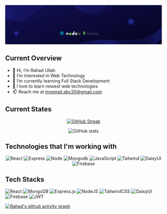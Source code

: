 <div align="center">
  <img src="https://raw.githubusercontent.com/Rahad-Ullah/Rahad-Ullah/main/Blue%20and%20White%20Abstract%20Technology%20LinkedIn%20Banner%20(1).gif" alt="Banner">
</div>

## Current Overview
- 👋 Hi, I’m Rahad Ullah
- 👀 I’m interested in Web Technology
- 🌱 I’m currently learning Full Stack Development
- 💞️ I love to learn newest web technologies
- 📫 Reach me at myemail.abc20@gmail.com


## Current States
<div align="center">
   <a href="https://git.io/streak-stats"><img src="https://github-readme-streak-stats.herokuapp.com?user=Rahad-Ullah&theme=transparent" alt="GitHub Streak" /></a>
</div>
<div align="center">
  
  ![GitHub stats](https://github-readme-stats.vercel.app/api?username=Rahad-Ullah&show_icons=true&count_private=true)  

</div>

## Technologies that I'm working with
<div align="center" margin="10px">
  <img alt="React" title="React" height="48" width="48" src="https://cdn.simpleicons.org/react">
  <img alt="Express" title="Express" height="48" width="48" src="https://cdn.simpleicons.org/express">
  <img alt="Node" title="Node" height="48" width="60" src="https://upload.wikimedia.org/wikipedia/commons/thumb/d/d9/Node.js_logo.svg/2560px-Node.js_logo.svg.png">
  <img alt="Mongodb" title="Mongodb" height="48" width="48" src="https://cdn.simpleicons.org/mongodb">
  <img alt="JavaScript" title="JavaScript" height="48" width="48" src="https://cdn.simpleicons.org/javascript">
  <img alt="Tailwind" title="Tailwind" height="48" width="48" src="https://cdn.simpleicons.org/tailwindcss">
  <img alt="DaisyUI" title="DaisyUI" height="48" width="48" src="https://cdn.simpleicons.org/daisyui">
  <img alt="Firebase" title="Firebase" height="48" width="48" src="https://cdn.simpleicons.org/firebase">
</div>
    
## Tech Stacks
![React](https://img.shields.io/badge/react-%2320232a.svg?style=for-the-badge&logo=react&logoColor=%2361DAFB)
![MongoDB](https://img.shields.io/badge/MongoDB-%234ea94b.svg?style=for-the-badge&logo=mongodb&logoColor=white)
![Express.js](https://img.shields.io/badge/express.js-%23404d59.svg?style=for-the-badge&logo=express&logoColor=%2361DAFB)
![NodeJS](https://img.shields.io/badge/node.js-6DA55F?style=for-the-badge&logo=node.js&logoColor=white)
![TailwindCSS](https://img.shields.io/badge/tailwindcss-%2338B2AC.svg?style=for-the-badge&logo=tailwind-css&logoColor=white)
![DaisyUI](https://img.shields.io/badge/daisyui-5A0EF8?style=for-the-badge&logo=daisyui&logoColor=white)
![Firebase](https://img.shields.io/badge/Firebase-039BE5?style=for-the-badge&logo=Firebase&logoColor=white)
![JWT](https://img.shields.io/badge/JWT-black?style=for-the-badge&logo=JSON%20web%20tokens)

<div>
  
[![Rahad's github activity graph](https://github-readme-activity-graph.vercel.app/graph?username=Rahad-Ullah&theme=react-dark)](https://github.com/Rahad-Ullah/github-readme-activity-graph)
</div>

<!---
Rahad-Ullah/Rahad-Ullah is a ✨ special ✨ repository because its `README.md` (this file) appears on your GitHub profile.
You can click the Preview link to take a look at your changes.
--->
